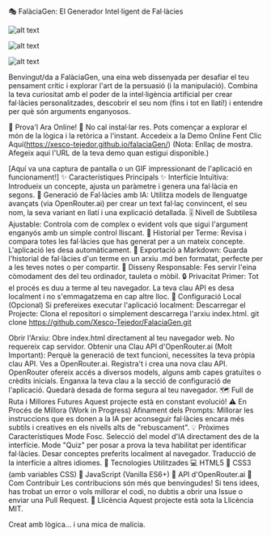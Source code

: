 

🎭 FalàciaGen: El Generador Intel·ligent de Fal·làcies

![alt text](https://img.shields.io/badge/Llic%C3%A8ncia-MIT-green.svg)
 
![alt text](https://img.shields.io/badge/Estat-En%20Desenvolupament-blue.svg)
 
![alt text](https://img.shields.io/badge/Versi%C3%B3-1.0-yellow.svg)

Benvingut/da a FalàciaGen, una eina web dissenyada per desafiar el teu pensament crític i explorar l'art de la persuasió (i la manipulació). Combina la teva curiositat amb el poder de la intel·ligència artificial per crear fal·làcies personalitzades, descobrir el seu nom (fins i tot en llatí!) i entendre per què són arguments enganyosos.

🚀 Prova'l Ara Online! 🚀
No cal instal·lar res. Pots començar a explorar el món de la lògica i la retòrica a l'instant.
Accedeix a la Demo Online Fent Clic Aquí(https://xesco-tejedor.github.io/falaciaGen/)
(Nota: Enllaç de mostra. Afegeix aquí l'URL de la teva demo quan estigui disponible.)

[Aquí va una captura de pantalla o un GIF impressionant de l'aplicació en funcionament!]
✨ Característiques Principals
✨ Interfície Intuïtiva: Introdueix un concepte, ajusta un paràmetre i genera una fal·làcia en segons.
🧠 Generació de Fal·làcies amb IA: Utilitza models de llenguatge avançats (via OpenRouter.ai) per crear un text fal·laç convincent, el seu nom, la seva variant en llatí i una explicació detallada.
🎚️ Nivell de Subtilesa Ajustable: Controla com de complex o evident vols que sigui l'argument enganyós amb un simple control lliscant.
📜 Historial per Terme: Revisa i compara totes les fal·làcies que has generat per a un mateix concepte. L'aplicació les desa automàticament.
💾 Exportació a Markdown: Guarda l'historial de fal·làcies d'un terme en un arxiu .md ben formatat, perfecte per a les teves notes o per compartir.
📱 Disseny Responsable: Fes servir l'eina còmodament des del teu ordinador, tauleta o mòbil.
🔒 Privacitat Primer: Tot el procés es duu a terme al teu navegador. La teva clau API es desa localment i no s'emmagatzema en cap altre lloc.
🔧 Configuració Local (Opcional)
Si prefereixes executar l'aplicació localment:
Descarregar el Projecte:
Clona el repositori o simplement descarrega l'arxiu index.html.
      git clone https://github.com/Xesco-Tejedor/FalaciaGen.git
    

Obrir l'Arxiu:
Obre index.html directament al teu navegador web. No requereix cap servidor.
Obtenir una Clau API d'OpenRouter.ai (Molt Important):
Perquè la generació de text funcioni, necessites la teva pròpia clau API.
Ves a OpenRouter.ai.
Registra't i crea una nova clau API. OpenRouter ofereix accés a diversos models, alguns amb capes gratuïtes o crèdits inicials.
Enganxa la teva clau a la secció de configuració de l'aplicació. Quedarà desada de forma segura al teu navegador.
🗺️ Full de Ruta i Millores Futures
Aquest projecte està en constant evolució!
⚠️ En Procés de Millora (Work in Progress)
Afinament dels Prompts: Millorar les instruccions que es donen a la IA per aconseguir fal·làcies encara més subtils i creatives en els nivells alts de "rebuscament".
💡 Pròximes Característiques
Mode Fosc.
Selecció del model d'IA directament des de la interfície.
Mode "Quiz" per posar a prova la teva habilitat per identificar fal·làcies.
Desar conceptes preferits localment al navegador.
Traducció de la interfície a altres idiomes.
🚀 Tecnologies Utilitzades
💻 HTML5
🎨 CSS3 (amb variables CSS)
🤖 JavaScript (Vanilla ES6+)
🧠 API d'OpenRouter.ai
🙌 Com Contribuir
Les contribucions són més que benvingudes! Si tens idees, has trobat un error o vols millorar el codi, no dubtis a obrir una Issue o enviar una Pull Request.
📄 Llicència
Aquest projecte està sota la Llicència MIT.

Creat amb lògica... i una mica de malícia.
